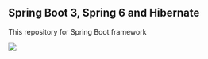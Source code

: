 ## Spring Boot 3, Spring 6 and Hibernate

This repository for Spring Boot framework

<img src="https://azilen-technologies.s3.us-west-1.amazonaws.com/wp-content/uploads/2023/07/spring.jpg">
